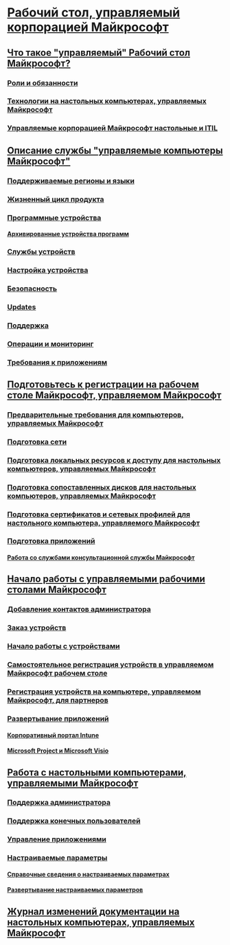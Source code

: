# [Рабочий стол, управляемый корпорацией Майкрософт](index.yml)
## [Что такое "управляемый" Рабочий стол Майкрософт?](intro/index.md)
### [Роли и обязанности](intro/roles-and-responsibilities.md)
### [Технологии на настольных компьютерах, управляемых Майкрософт](intro/technologies.md)
### [Управляемые корпорацией Майкрософт настольные и ITIL](MMD-and-ITSM.md)
## [Описание службы "управляемые компьютеры Майкрософт"](service-description/index.md)
### [Поддерживаемые регионы и языки](service-description/regions-languages.md)
### [Жизненный цикл продукта](service-description/device-lifecycle.md)
### [Программные устройства](service-description/device-list.md)
#### [Архивированные устройства программ](service-description/archived-device-list.md)
### [Службы устройств](service-description/device-services.md)
### [Настройка устройства](service-description/device-policies.md)
### [Безопасность](service-description/security.md)
### [Updates](service-description/updates.md)
### [Поддержка](service-description/support.md)
### [Операции и мониторинг](service-description/operations-and-monitoring.md)
### [Требования к приложениям](service-description/mmd-app-requirements.md)
## [Подготовьтесь к регистрации на рабочем столе Майкрософт, управляемом Майкрософт](get-ready/index.md)
### [Предварительные требования для компьютеров, управляемых Майкрософт](get-ready/prerequisites.md)
### [Подготовка сети](get-ready/network.md)
### [Подготовка локальных ресурсов к доступу для настольных компьютеров, управляемых Майкрософт](get-ready/authentication.md)
### [Подготовка сопоставленных дисков для настольных компьютеров, управляемых Майкрософт](get-ready/mapped-drives.md)
### [Подготовка сертификатов и сетевых профилей для настольного компьютера, управляемого Майкрософт](get-ready/certs-wifi-lan.md)
### [Подготовка приложений](get-ready/apps.md)
#### [Работа со службами консультационной службы Майкрософт](get-ready/apps-MCS.md)
## [Начало работы с управляемыми рабочими столами Майкрософт](get-started/index.md)
### [Добавление контактов администратора](get-started/add-admin-contacts.md)
### [Заказ устройств](get-started/devices.md)
### [Начало работы с устройствами](get-started/get-started-devices.md)
### [Самостоятельное регистрация устройств в управляемом Майкрософт рабочем столе](get-started/register-devices-self.md)
### [Регистрация устройств на компьютере, управляемом Майкрософт, для партнеров](get-started/register-devices-partner.md)
### [Развертывание приложений](get-started/deploy-apps.md)
#### [Корпоративный портал Intune](get-started/company-portal.md)
#### [Microsoft Project и Microsoft Visio](get-started/project-visio.md)
## [Работа с настольными компьютерами, управляемыми Майкрософт](working-with-managed-desktop/index.md)
### [Поддержка администратора](working-with-managed-desktop/admin-support.md)
### [Поддержка конечных пользователей](working-with-managed-desktop/end-user-support.md)
### [Управление приложениями](working-with-managed-desktop/manage-apps.md)
### [Настраиваемые параметры](working-with-managed-desktop/config-setting-overview.md)
#### [Справочные сведения о настраиваемых параметрах](working-with-managed-desktop/config-setting-ref.md)
#### [Развертывание настраиваемых параметров](working-with-managed-desktop/config-setting-deploy.md)
## [Журнал изменений документации на настольных компьютерах, управляемых Майкрософт](change-history-managed-desktop.md)


